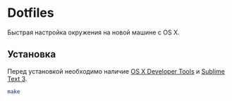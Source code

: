# Dotfiles

Быстрая настройка окружения на новой машине с OS X.

## Установка

Перед установкой необходимо наличие [OS X Developer Tools](https://developer.apple.com/technologies/tools/) и [Sublime Text 3](http://www.sublimetext.com/3).

```bash
make
```
